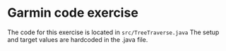# Garmin code exercise
The code for this exercise is located in ```src/TreeTraverse.java```
The setup and target values are hardcoded in the .java file.
